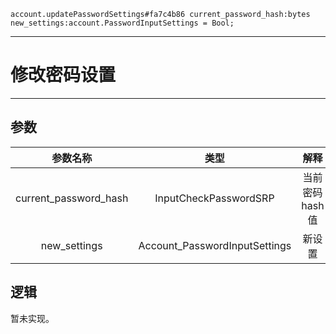 ```
account.updatePasswordSettings#fa7c4b86 current_password_hash:bytes new_settings:account.PasswordInputSettings = Bool;
```

---
# 修改密码设置
---

## 参数
参数名称 | 类型 | 解释
:-: | :-: | :-:
current_password_hash | InputCheckPasswordSRP | 当前密码 hash 值
new_settings | Account_PasswordInputSettings | 新设置

## 逻辑
暂未实现。